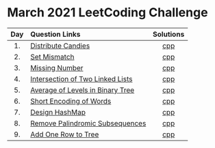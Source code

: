 # March 2021 LeetCoding Challenge

| Day | Question Links                                                                                                                                       |                           Solutions                           |
| :-: | :--------------------------------------------------------------------------------------------------------------------------------------------------- | :-----------------------------------------------------------: |
| 1.  | [Distribute Candies](https://leetcode.com/explore/challenge/card/march-leetcoding-challenge-2021/588/week-1-march-1st-march-7th/3657/)               |            [cpp](./01.%20Distribute%20Candies.cpp)            |
| 2.  | [Set Mismatch](https://leetcode.com/explore/challenge/card/march-leetcoding-challenge-2021/588/week-1-march-1st-march-7th/3658/)                     |               [cpp](./02.%20Set%20Mismatch.cpp)               |
| 3.  | [Missing Number](https://leetcode.com/explore/challenge/card/march-leetcoding-challenge-2021/588/week-1-march-1st-march-7th/3659/)                   |              [cpp](./03.%20Missing%20Number.cpp)              |
| 4.  | [Intersection of Two Linked Lists](https://leetcode.com/explore/challenge/card/march-leetcoding-challenge-2021/588/week-1-march-1st-march-7th/3660/) |  [cpp](./04.%20Intersection%20of%20Two%20Linked%20Lists.cpp)  |
| 5.  | [Average of Levels in Binary Tree](https://leetcode.com/explore/challenge/card/march-leetcoding-challenge-2021/588/week-1-march-1st-march-7th/3661/) | [cpp](./05.%20Average%20of%20Levels%20in%20Binary%20Tree.cpp) |
| 6.  | [Short Encoding of Words](https://leetcode.com/explore/challenge/card/march-leetcoding-challenge-2021/588/week-1-march-1st-march-7th/3662/)          |       [cpp](./06.%20Short%20Encoding%20of%20Words.cpp)        |
| 7.  | [Design HashMap](https://leetcode.com/explore/challenge/card/march-leetcoding-challenge-2021/588/week-1-march-1st-march-7th/3663/)                   |              [cpp](./07.%20Design%20HashMap.cpp)              |
| 8.  | [Remove Palindromic Subsequences](https://leetcode.com/explore/challenge/card/march-leetcoding-challenge-2021/589/week-2-march-8th-march-14th/3665/) |    [cpp](./08.%20Remove%20Palindromic%20Subsequences.cpp)     |
| 9.  | [Add One Row to Tree](https://leetcode.com/explore/challenge/card/march-leetcoding-challenge-2021/589/week-2-march-8th-march-14th/3666/) |    [cpp](./09.%20Add%20One%20Row%20to%20Tree.cpp)     |
